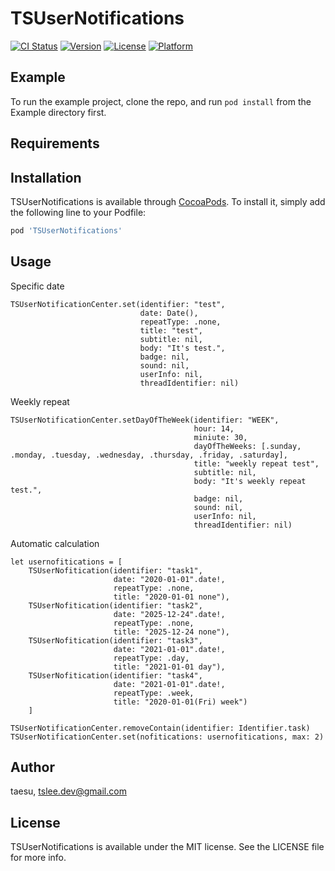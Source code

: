 # TSUserNotifications

[![CI Status](https://img.shields.io/travis/taesu/TSUserNotifications.svg?style=flat)](https://travis-ci.org/taesu/TSUserNotifications)
[![Version](https://img.shields.io/cocoapods/v/TSUserNotifications.svg?style=flat)](https://cocoapods.org/pods/TSUserNotifications)
[![License](https://img.shields.io/cocoapods/l/TSUserNotifications.svg?style=flat)](https://cocoapods.org/pods/TSUserNotifications)
[![Platform](https://img.shields.io/cocoapods/p/TSUserNotifications.svg?style=flat)](https://cocoapods.org/pods/TSUserNotifications)

## Example

To run the example project, clone the repo, and run `pod install` from the Example directory first.

## Requirements

## Installation

TSUserNotifications is available through [CocoaPods](https://cocoapods.org). To install
it, simply add the following line to your Podfile:

```ruby
pod 'TSUserNotifications'
```

## Usage

Specific date
```
TSUserNotificationCenter.set(identifier: "test",
                             date: Date(),
                             repeatType: .none,
                             title: "test",
                             subtitle: nil,
                             body: "It's test.",
                             badge: nil,
                             sound: nil,
                             userInfo: nil,
                             threadIdentifier: nil)
```

Weekly repeat
```
TSUserNotificationCenter.setDayOfTheWeek(identifier: "WEEK",
                                         hour: 14,
                                         miniute: 30,
                                         dayOfTheWeeks: [.sunday, .monday, .tuesday, .wednesday, .thursday, .friday, .saturday],
                                         title: "weekly repeat test",
                                         subtitle: nil,
                                         body: "It's weekly repeat test.",
                                         badge: nil,
                                         sound: nil,
                                         userInfo: nil,
                                         threadIdentifier: nil)
```

Automatic calculation
```
let usernofitications = [
    TSUserNofitication(identifier: "task1",
                       date: "2020-01-01".date!,
                       repeatType: .none,
                       title: "2020-01-01 none"),
    TSUserNofitication(identifier: "task2",
                       date: "2025-12-24".date!,
                       repeatType: .none,
                       title: "2025-12-24 none"),
    TSUserNofitication(identifier: "task3",
                       date: "2021-01-01".date!,
                       repeatType: .day,
                       title: "2021-01-01 day"),
    TSUserNofitication(identifier: "task4",
                       date: "2021-01-01".date!,
                       repeatType: .week,
                       title: "2020-01-01(Fri) week")
    ]
    
TSUserNotificationCenter.removeContain(identifier: Identifier.task)
TSUserNotificationCenter.set(nofitications: usernofitications, max: 2)
```

## Author

taesu, tslee.dev@gmail.com

## License

TSUserNotifications is available under the MIT license. See the LICENSE file for more info.
